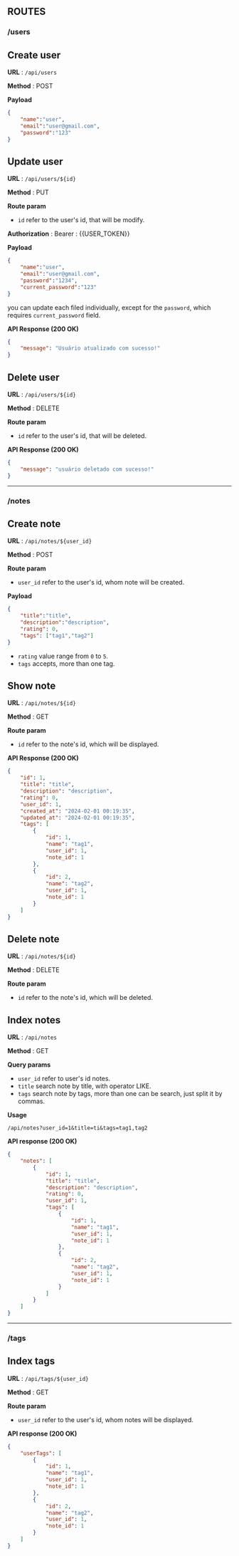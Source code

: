 ## ROUTES

### /users

## Create user

**URL** : `/api/users`

**Method** : POST

**Payload**
```json
{
	"name":"user",
	"email":"user@gmail.com",
	"password":"123"
}
```

## Update user

**URL** : `/api/users/${id}`

**Method** : PUT

**Route param**
- `id` refer to the user's id, that will be modify.

**Authorization** : Bearer : {{USER_TOKEN}}

**Payload**
```json
{
	"name":"user",
	"email":"user@gmail.com",
	"password":"1234",
	"current_password":"123"
}
```
you can update each filed individually, except for the `password`, which requires `current_password` field.

**API Response (200 OK)**

```json
{
	"message": "Usuário atualizado com sucesso!"
}
```

## Delete user

**URL** : `/api/users/${id}`

**Method** : DELETE

**Route param**
- `id` refer to the user's id, that will be deleted.

**API Response (200 OK)**

```json
{
	"message": "usuário deletado com sucesso!"
}
```
---
### /notes

## Create note

**URL** : `/api/notes/${user_id}`

**Method** : POST

**Route param**
- `user_id` refer to the user's id, whom note will be created.

**Payload**
```json
{
	"title":"title",
	"description":"description",
	"rating": 0,
	"tags": ["tag1","tag2"]
}
```
- `rating` value range from `0` to `5`.
- `tags` accepts, more than one tag.

## Show note

**URL** : `/api/notes/${id}`

**Method** : GET

**Route param**
- `id` refer to the note's id, which will be displayed.

**API Response (200 OK)**
```json
{
	"id": 1,
	"title": "title",
	"description": "description",
	"rating": 0,
	"user_id": 1,
	"created_at": "2024-02-01 00:19:35",
	"updated_at": "2024-02-01 00:19:35",
	"tags": [
		{
			"id": 1,
			"name": "tag1",
			"user_id": 1,
			"note_id": 1
		},
        {
			"id": 2,
			"name": "tag2",
			"user_id": 1,
			"note_id": 1
		}
	]
}

```

## Delete note

**URL** : `/api/notes/${id}`

**Method** : DELETE

**Route param**
- `id` refer to the note's id, which will be deleted.

## Index notes

**URL** : `/api/notes`

**Method** : GET

**Query params**
- `user_id` refer to user's id notes.
- `title` search note by title, with operator LIKE.
- `tags` search note by tags, more than one can be search, just split it by commas.

**Usage**
```http
/api/notes?user_id=1&title=ti&tags=tag1,tag2
```

**API response (200 OK)**
```json
{
	"notes": [
		{
			"id": 1,
			"title": "title",
			"description": "description",
			"rating": 0,
			"user_id": 1,
			"tags": [
				{
					"id": 1,
					"name": "tag1",
					"user_id": 1,
					"note_id": 1
				},
				{
					"id": 2,
					"name": "tag2",
					"user_id": 1,
					"note_id": 1
				}
			]
		}
	]
}
```
---
### /tags

## Index tags

**URL** : `/api/tags/${user_id}`

**Method** : GET

**Route param**
- `user_id` refer to the user's id, whom notes will be displayed.

**API response (200 OK)**
```json
{
	"userTags": [
		{
			"id": 1,
			"name": "tag1",
			"user_id": 1,
			"note_id": 1
		},
		{
			"id": 2,
			"name": "tag2",
			"user_id": 1,
			"note_id": 1
		}
	]
}
```